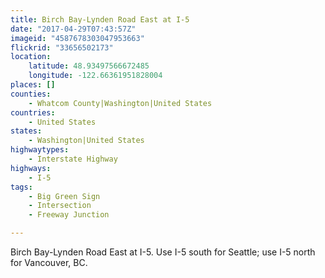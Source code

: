 ```yaml
---
title: Birch Bay-Lynden Road East at I-5
date: "2017-04-29T07:43:57Z"
imageid: "4587678303047953663"
flickrid: "33656502173"
location:
    latitude: 48.93497566672485
    longitude: -122.66361951828004
places: []
counties:
    - Whatcom County|Washington|United States
countries:
    - United States
states:
    - Washington|United States
highwaytypes:
    - Interstate Highway
highways:
    - I-5
tags:
    - Big Green Sign
    - Intersection
    - Freeway Junction

---
```

Birch Bay-Lynden Road East at I-5.  Use I-5 south for Seattle; use I-5 north for Vancouver, BC.